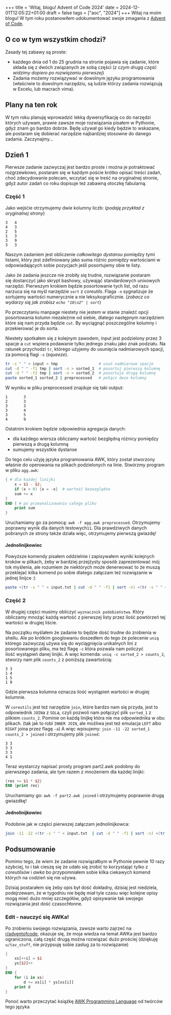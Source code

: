 +++
title = 'Witaj, blogu! Advent of Code 2024'
date = 2024-12-01T12:05:22+01:00
draft = false
tags = ["aoc", "2024"]
+++
Witaj na moim blogu! W tym roku postanowiłem udokumentować swoje zmagania z 
[Advent of Code](https://adventofcode.com/2024).

## O co w tym wszystkim chodzi?
Zasady tej zabawy są proste:
- każdego dnia od 1 do 25 grudnia na stronie pojawia się zadanie, które składa się z dwóch
związanych ze sobą części (*z czym drugą część widzimy dopiero po rozwiązaniu pierwszej*)
- Zadania możemy rozwiązywać w dowolnym języku programowania (właściwie to dowolnym narzędziu,
są ludzie którzy zadania rozwiązują w Excelu, lub macrach vima).

## Plany na ten rok
W tym roku planuję wprowadzić lekką dywersyfikację co do narzędzi których używam, prawie
zawsze moje rozwiązania pisałem w Pythonie, gdyż znam go bardzo dobrze. Będę używał go
kiedy będzie to wskazane, ale postaram się dobierać narzędzie najbardziej stosowne do danego
zadania. Zaczynajmy...

## Dzień 1
Pierwsze zadanie zazwyczaj jest bardzo proste i można je potraktować rozgrzewkowo,
postaram się w każdym poście krótko opisać treści zadań, choć zdecydowanie polecam,
wczytać się w treść na oryginalnej stronie, gdyż autor zadań co roku dopisuje też zabawną
otoczkę fabularną.

### Część 1
Jako wejśćie otrzymujemy dwie kolumny liczb: (*podaję przykład z oryginalnej strony*)
```
3   4
4   3
2   5
1   3
3   9
3   3
```
Naszym zadaniem jest obliczenie *całkowitego dystansu* pomiędzy tymi listami, który jest
zdefiniowany jako suma różnic pomiędzy wartościami w odpowiadających sobie pozycjach jeśli
posortujemy obie te listy.

Jako że zadania jeszcze nie zrobiły się trudne, rozwiązanie postaram się dostarczyć jako
skrypt bashowy, używająć standardowych unixowych narzędzi. Pierwszym krokiem będzie 
posortowanie tych list, od razu narzuca się na myśl narzędzie `sort` z *coreutils*.
Flaga `-n` sygnalizuje że sortujemy wartości numerycznie a nie leksykograficznie.
(*zobacz co wydarzy się jak zrobisz `echo "10\n2" | sort`*)

Po przeczytaniu manpage niestety nie jestem w stanie znaleźć opcji posortowania kolumn
niezależnie od siebie, dlatego następnym narzędziem które się nam przyda będzie `cut`.
By wyciągnąć poszczególne kolumny i przekierować je do sorta.

Niestety spotkałem się z kolejnym zawodem, input jest podzielony przez 3 spacje a `cut`
wspiera podawanie tylko jednego znaku jako znak podziału. Na ratunek przychodzi `tr`,
którego użyjemy do usunięcia nadmiarowych spacji, za pomocą flagi `-s` (*squeeze*).

```bash
tr -s " " < input > tmp                  # usuń nadmiarowe spacje
cut -d " " -f1 tmp | sort -n > sorted_1  # posortuj pierwszą kolumnę
cut -d " " -f2 tmp | sort -n > sorted_2  # posortuje drugą kolumnę
paste sorted_1 sorted_2 | preprocessed   # połącz dwie kolumny
```

W wyniku w pliku preprocessed znajduje się taki output:
```
1       3
2       3
3       3
3       4
3       5
4       9

```
Ostatnim krokiem będzie odpowiednia agregacja danych: 
- dla każdego wiersza obliczamy wartość bezględną różnicy pomiędzy pierwszą a drugą kolumną
- sumujemy wszystkie dystanse

Do tego celu użyję języka programowania AWK, który został stworzony właśnie do operowania
na plikach podzielonych na linie. Stwórzmy program w pliku `agg.awk`:
```awk
{ # dla każdej linijki
    x = $1 - $2;
    if (x < 0) {x = -x}  # wartość bezwzględna
    sum += x
}
END { # po przeanalizowaniu całego pliku
    print sum
}
```
Uruchamiamy go za pomocą: `awk -f agg.awk preprocessed`. Otrzymujemy poprawny wynik
dla danych testowych`11`. Dla prawdziwych danych pobranych ze strony także działa więc,
otrzymujemy pierwszą gwiazdę!

#### Jednolinijkowiec
Powyższe komendy pisałem oddzielnie i zapisywałem wyniki kolejnych kroków w plikach, żeby
w bardziej przejżysty sposób zaprezentować mój tok myślenia, ale rozumiem że niektórych może
denerwować to że muszą przeklejać kilka komend po sobie dlatego załączam też rozwiązanie
w jednej linijce :)
```bash
paste <(tr -s " " < input.txt | cut -d " " -f1 | sort -n) <(tr -s " " < input.txt | cut -d " " -f2 | sort -n) | awk '{x=$1-$2;if(x<0){x=-x}sum+=x}END{print sum}'
```

### Część 2
W drugiej części musimy obliczyć `wyznacznik podobieństwa`. Który obliczamy mnożąć każdą
wartość z pierwszej listy przez ilość powtórzeń tej wartości w drugiej liście.

Na początku myślałem że zadanie to będzie dość trudne do zrobienia w shellu. Ale po 
krótkim googlowaniu doszedłem do tego że polecenie `uniq` którego zazwyczaj używa się do
wyciągnięcia unikalnych lini z posortowanego pliku, ma też flagę `-c` która pozwala nam
policzyć ilość wystąpień danej linijki. A więc komenda: `uniq -c sorted_2 > counts_2`,
stworzy nam plik `counts_2` z poniższą zawartością:
```
3 3
1 4
1 5
1 9
```
Gdzie pierwsza kolumna oznacza ilość wystąpień wartości w drugiej kolumnie.

W `coreutils` jest też narzędzie `join`, które bardzo nam się przyda, jest to odpowiednik
`JOIN`a z `SQL`a, czyli pozwoli nam połączyć plik `sorted_1` z plikiem `counts_2`.
Pominie on każdą linijkę która nie ma odpowiednika w obu plikach. (tak jak to robi 
`INNER JOIN`, ale możliwa jest też emulacja `LEFT` albo `RIGHT` joina przez flagę `-a`)
A więc wpisujemy: `join -11 -22 sorted_1 counts_2 > joined` i otrzymujemy plik `joined`:
```
3 3
3 3
3 3
4 1
```
Teraz wystarczy napisać prosty program part2.awk podobny do pierwszego zadania, ale tym razem
z mnożeniem dla każdej linijki:
```awk
{res += $1 * $2} 
END {print res}
```
Uruchamiamy go: `awk -f part2.awk joined` i otrzymujemy poprawnie drugą gwiazdkę!

#### Jednolinijkowiec
Podobnie jak w części pierwszej załączam jednolinijkowca:
```bash
join -11 -22 <(tr -s " " < input.txt  | cut -d " " -f1 | sort -n) <(tr -s " " < input.txt | cut -d " " -f2 | sort -n | uniq -c) | awk '{x+=$1*$2}END{print x}'
```

## Podsumowanie
Pomimo tego, że wiem że zadanie rozwiązałbym w Pythonie pewnie 10 razy szybciej, to i tak
cieszę się że udało się zrobić to korzystająć tylko z *coreutilsów* i *awka* bo przypomniałem 
sobie kilka ciekawych komend których na codzień się nie używa.

Dzisiaj postarałem się żeby opis był dość dokładny, dzisiaj jest niedziela, podejrzewam, że
w tygodniu nie będę miał tyle czasu więc kolejne opisy mogą mieć dużo mniej szczegółów, gdyż
opisywanie tak swojego rozwiązania jest dość czasochłonne. 


### Edit - nauczyć się AWKa!
Po zrobieniu swojego rozwiązania, zawsze warto zajrzeć na [r/adventofcode](https://www.reddit.com/r/adventofcode/),
okazuje się, że moja wiedza na temat AWKa jest bardzo ograniczona, całą część drugą można 
rozwiązać dużo prościej (dziękuję `u/tav_stuff`, nie przypsuję sobie zasług za to rozwiązanie)
```awk
{
    xs[++i] = $1
    ys[$2]++
}
END {
    for (i in xs)
        d += xs[i] * ys[xs[i]]
    print d
}
```
Ponoć warto przeczytać książkę [AWK Programming Language](https://awk.dev/) od twórców tego języka

